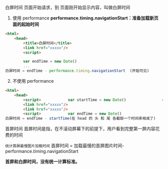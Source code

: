 白屏时间
页面开始请求，到 页面刚开始显示内容，叫做白屏时间

1. 使用 performance
   **performance.timing.navigationStart：准备加载新页面的起始时间**

```HTML
<html>
    <head>
        <title>白屏时间</title>
        <link href="xxxxx"/>
        <script>

        var endTime = new Date()
        ...
白屏时间 = endTime - performance.timing.navigationStart  (开始可见)
```

2. 不使用 performance

```HTML
<html>
    <head>
        <script>            var startTime = new Date()                </script>        <title>白屏时间</title>
        <link href="xxxxx"/>
        <link href="xxxxx"/>
        <script>            var endTime = new Date()
白屏时间 = endTime - startTime(在 head 的 头 和 尾 各截取一个时间来相减了)
```

首屏时间
首屏时间是指，在不滚动屏幕下的前提下，用户看到完整第一屏内容花费的时间

`统计首屏最慢图片加载时间`
首屏时间 = 加载最慢的首屏图片时间- performance.timing.navigationStart

**首屏和白屏时间，没有统一计算标准。**

